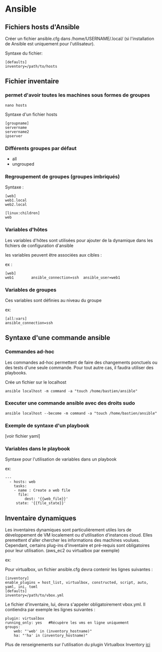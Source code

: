 

# Ansible

## Fichiers hosts d'Ansible

Créer un fichier ansible.cfg dans /home/USERNAME/.local/ (si l'installation de Ansible est uniquement pour l'utilisateur).

Syntaxe du fichier:

	[defaults]
	inventory=/path/to/hosts 

## Fichier inventaire 

### permet d'avoir toutes les machines sous formes de groupes  

```nano hosts```

Syntaxe d'un fichier hosts

	[groupname] 
	servername
	servername2
	ipserver

### Différents groupes par défaut

- all
- ungrouped

### Regroupement de groupes (groupes imbriqués)

Syntaxe : 

	[web]
	web1.local
	web2.local
			
	[linux:children]
	web

### Variables d'hôtes

Les variables d'hôtes sont utilisées pour ajouter de la dynamique dans les fichiers de configuration d'ansible

les variables peuvent être associées aux cibles : 

ex : 

	[web]
	web1		ansible_connection=ssh	ansible_user=web1 

 ### Variables de groupes

 Ces variables sont définies au niveau du groupe

ex:

	[all:vars]
	ansible_connection=ssh
 

## Syntaxe d'une commande ansible 

### Commandes ad-hoc 

Les commandes ad-hoc permettent de faire des changements ponctuels ou des tests d'une seule commande. Pour tout autre cas, il faudra utiliser des playbooks.

Crée un fichier sur le localhost

```ansible localhost -m command -a "touch /home/bastien/ansible" ```

### Executer une commande ansible avec des droits sudo

```ansible localhost --become -m command -a "touch /home/bastien/ansible" ``` 

### Exemple de syntaxe d'un playbook

[voir fichier yaml]

### Variables dans le playbook

Syntaxe pour l'utilisation de variables dans un playbook

ex:

	---
 	  - hosts: web
        tasks:
	    - name : Create a web file
          file:
	         dest: '{{web_file}}'
	  	 state: '{{file_state}}'

 
## Inventaire dynamiques

Les inventaires dynamiques sont particulièrement utiles lors de développement de VM localement ou d'utilisation d'instances cloud. Elles premettent d'aller chercher les informations des machines voulues.
Cependant, certains plug-ins d'inventaire et pré-requis sont obligatoires pour leur utilisation. (aws_ec2 ou virtualbox par exemple)

ex:

Pour virtualbox, un fichier ansible.cfg devra contenir les lignes suivantes :
	
 	[inventory]
	enable_plugins = host_list, virtualbox, constructed, script, auto, yaml, ini, toml
	[defaults]
 	inventory=/path/to/vbox.yml

Le fichier d'inventaire, lui, devra s'appeler obligatoirement vbox.yml.
Il contiendra par exemple les lignes suivantes :

	plugin: virtualbox
	running_only: yes	#Récupère les vms en ligne uniquement
 	groups:
  	    web: "'web' in (inventory_hostname)"
 	    ha: "'ha' in (inventory_hostname)"


Plus de renseignements sur l'utilisation du plugin Virtualbox Inventory [ici](https://docs.ansible.com/ansible/latest/collections/community/general/virtualbox_inventory.html)
  
